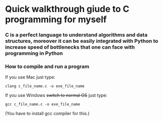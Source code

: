 # Quick walkthrough giude to C programming for myself
### C is a perfect language to understand algorithms and data structures, moreover it can be easily integrated with Python to increase speed of bottlenecks that one can face with programming in Python
### How to compile and run a program

If you use Mac just type:
```
clang c_file_name.c -o exe_file_name
```

If you use Windows ~~switch to normal OS~~ just type:
```
gcc c_file_name.c -o exe_file_name
```
(You have to install gcc compiler for this.)
